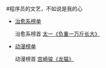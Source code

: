 #程序员的文艺，不如说是我的心


- [治愈系榜单](./音乐/致郁系.md)

    治愈系榜首 [太一《负重一万斤长大》](http://music.163.com/song/1406686876/?userid=573911603)


- [动漫榜单](./电影/动漫.md)

    动漫榜首   [宫崎骏《龙猫》](https://www.iqiyi.com/v_19rr7r4y5g.html)





